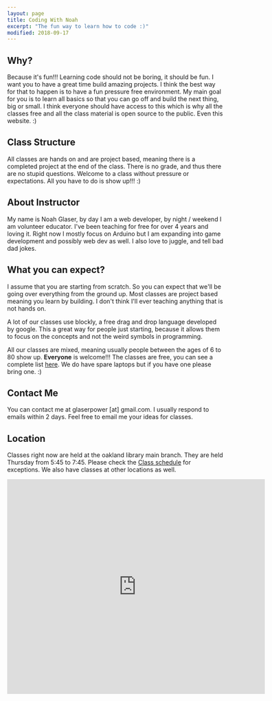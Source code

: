 ```yaml
---
layout: page
title: Coding With Noah
excerpt: "The fun way to learn how to code :)"
modified: 2018-09-17
---
```



## Why?

Because it's fun!!! Learning code should not be boring, it should be fun.  I want you to have a great time build amazing projects.  I think the best way for that to happen is to have a fun pressure free environment.  My main goal for you is to learn all basics so that you can go off and build the next thing, big or small.  I think everyone should have access to this which is why all the classes free and all the class material is open source to the public.  Even this website. :)


## Class Structure

All classes are hands on and are project based, meaning there is a completed project at the end of the class. There is no grade, and thus there are no stupid questions.  Welcome to a class without pressure or expectations.  All you have to do is show up!!! :)

## About Instructor

My name is Noah Glaser, by day I am a web developer, by night / weekend I am volunteer educator.  I've been teaching for free for over 4 years and loving it.  Right now I mostly focus on Arduino but I am expanding into game development and possibly web dev as well.  I also love to juggle, and  tell bad dad jokes.

## What you can expect?

I assume that you are starting from scratch.  So you can expect that we'll be going over everything from the ground up.  Most classes are project based meaning you learn by building.  I don't think I'll ever teaching anything that is not hands on. 

A lot of our classes use blockly, a free drag and drop language developed by google.  This a great way for people just starting, because it allows them to focus on the concepts and not the weird symbols in programming.  

All our classes are mixed, meaning usually people between the ages of 6 to 80 show up.  **Everyone** is welcome!!! The classes are free, you can see a complete list [here](/class-schedule).  We do have spare laptops but if you have one please bring one. :)

## Contact Me

You can contact me at glaserpower [at] gmail.com.  I usually respond to emails within 2 days. Feel free to email me your ideas for classes.


## Location

Classes right now are held at the oakland library main branch. They are held Thursday from 5:45 to 7:45.  Please check the [Class schedule](/class-schedule) for exceptions.  We also have classes at other locations as well.

<div class="mapouter"><div class="gmap_canvas"><iframe width="100%" height="500" id="gmap_canvas" src="https://maps.google.com/maps?q=Oakland%20Public%20Library%2C%20125%2014th%20St%2C%20Oakland%2C%20CA%2094612&t=&z=15&ie=UTF8&iwloc=&output=embed" frameborder="0" scrolling="no" marginheight="0" marginwidth="0"></iframe><a href="https://www.embedgooglemap.net">embedgooglemap.net</a></div><style>.mapouter{text-align:right;height:500px;width:600px;}.gmap_canvas {overflow:hidden;background:none!important;height:500px;width:600px;}</style></div>

